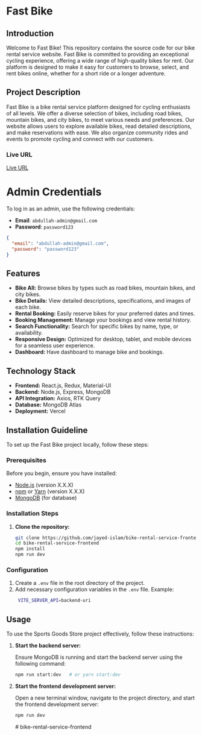 # Fast Bike

## Introduction

Welcome to Fast Bike! This repository contains the source code for our bike rental service website. Fast Bike is committed to providing an exceptional cycling experience, offering a wide range of high-quality bikes for rent. Our platform is designed to make it easy for customers to browse, select, and rent bikes online, whether for a short ride or a longer adventure.

## Project Description

Fast Bike is a bike rental service platform designed for cycling enthusiasts of all levels. We offer a diverse selection of bikes, including road bikes, mountain bikes, and city bikes, to meet various needs and preferences. Our website allows users to explore available bikes, read detailed descriptions, and make reservations with ease. We also organize community rides and events to promote cycling and connect with our customers.

### Live URL

[Live URL](https://bike-rental-service-fast-bike.vercel.app "Visit the live application")

# Admin Credentials

To log in as an admin, use the following credentials:

- **Email**: `abdullah-admin@gmail.com`
- **Password**: `password123`

```json
{
  "email": "abdullah-admin@gmail.com",
  "password": "password123"
}
```

## Features

- **Bike All:** Browse bikes by types such as road bikes, mountain bikes, and city bikes.
- **Bike Details:** View detailed descriptions, specifications, and images of each bike.
- **Rental Booking:** Easily reserve bikes for your preferred dates and times.
- **Booking Management:** Manage your bookings and view rental history.
- **Search Functionality:** Search for specific bikes by name, type, or availability.
- **Responsive Design:** Optimized for desktop, tablet, and mobile devices for a seamless user experience.
- **Dashboard:** Have dashboard to manage bike and bookings.

## Technology Stack

- **Frontend:** React.js, Redux, Material-UI
- **Backend:** Node.js, Express, MongoDB
- **API Integration:** Axios, RTK Query
- **Database:** MongoDB Atlas
- **Deployment:** Vercel

## Installation Guideline

To set up the Fast Bike project locally, follow these steps:

### Prerequisites

Before you begin, ensure you have installed:

- [Node.js](https://nodejs.org) (version X.X.X)
- [npm](https://www.npmjs.com/) or [Yarn](https://yarnpkg.com/) (version X.X.X)
- [MongoDB](https://www.mongodb.com/) (for database)

### Installation Steps

1. **Clone the repository:**
   ```bash
   git clone https://github.com/jayed-islam/bike-rental-service-frontend
   cd bike-rental-service-frontend
   npm install
   npm run dev
   ```

### Configuration

1. Create a `.env` file in the root directory of the project.
2. Add necessary configuration variables in the `.env` file.
   Example:
   ```bash
    VITE_SERVER_API=backend-uri
   ```

## Usage

To use the Sports Goods Store project effectively, follow these instructions:

1. **Start the backend server:**

   Ensure MongoDB is running and start the backend server using the following command:

   ```bash
   npm run start:dev   # or yarn start:dev
   ```

2. **Start the frontend development server:**

   Open a new terminal window, navigate to the project directory, and start the frontend development server:

   ```bash
   npm run dev
   ```

   #   b i k e - r e n t a l - s e r v i c e - f r o n t e n d 
    
    
